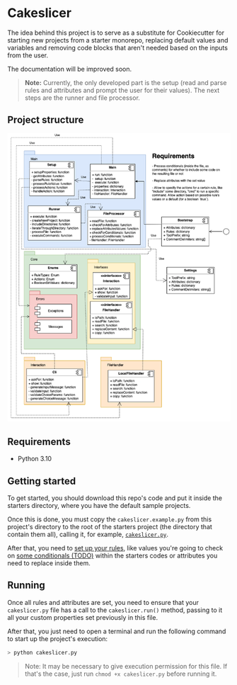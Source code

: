 # Cakeslicer

The idea behind this project is to serve as a substitute for Cookiecutter for starting new projects from a starter monorepo, replacing default values and variables and removing code blocks that aren't needed based on the inputs from the user.

The documentation will be improved soon.

> **Note:** Currently, the only developed part is the setup (read and parse rules and attributes and prompt the user for their values). The next steps are the runner and file processor.

## Project structure

![Structure Diagram](./docs/assets/structure-diagram.png "Structure Diagram")

## Requirements

- Python 3.10

## Getting started

To get started, you should download this repo's code and put it inside the starters directory, where you have the default sample projects.

Once this is done, you must copy the `cakeslicer.example.py` from this project's directory to the root of the starters project (the directory that contain them all), calling it, for example, [`cakeslicer.py`](./docs/bootstrap-file.md).

After that, you need to [set up your rules](./docs/setting-up-rules.md), like values you're going to check on [some conditionals (TODO)](#) within the starters codes or attributes you need to replace inside them.

## Running

Once all rules and attributes are set, you need to ensure that your `cakeslicer.py` file has a call to the `cakeslicer.run()` method, passing to it all your custom properties set previously in this file.

After that, you just need to open a terminal and run the following command to start up the project's execution:

```sh
> python cakeslicer.py
```

> Note: It may be necessary to give execution permission for this file. If that's the case, just run `chmod +x cakeslicer.py` before running it.
